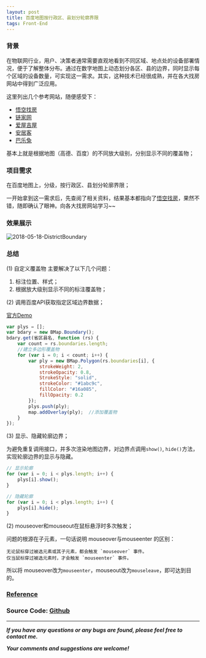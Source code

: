 ```yaml
---
layout: post
title: 百度地图按行政区、县划分轮廓界限
tags: Front-End
---
```


### 背景
在物联网行业，用户、决策者通常需要直观地看到不同区域、地点处的设备部署情况，便于了解整体分布。通过在数字地图上动态划分各区、县的边界，同时显示每个区域的设备数量，可实现这一需求。其实，这种技术已经很成熟，并在各大找房网站中得到广泛应用。

这里列出几个参考网站，随便感受下：

- [悟空找房](https://www.wkzf.com/map.html)
- [链家网](https://bj.lianjia.com/ditu/)
- [爱屋吉屋](https://www.iwjw.com/sale/map)
- [安居客](https://beijing.anjuke.com/map/sale/?from=esf_list_navigation)
- [巴乐兔](http://sh.baletu.com/map)

基本上就是根据地图（高德、百度）的不同放大级别，分别显示不同的覆盖物；

### 项目需求
在百度地图上，分级，按行政区、县划分轮廓界限；

一开始拿到这一需求后，先查阅了相关资料，结果基本都指向了[悟空找房](https://www.wkzf.com/map.html)，果然不错，随即确认了眼神。向各大找房网站学习~~

### 效果展示

![2018-05-18-DistrictBoundary](https://github.com/heartsuit/heartsuit.github.io/raw/master/pictures/2018-05-18-DistrictBoundary.gif)


### 总结

(1) 自定义覆盖物
主要解决了以下几个问题：
1. 标注位置、样式；
2. 根据放大级别显示不同的标注覆盖物；

(2) 调用百度API获取指定区域边界数据；

[官方Demo
](http://lbsyun.baidu.com/jsdemo.htm#c1_10)

``` javascript
var plys = [];
var bdary = new BMap.Boundary();
bdary.get(省区县名, function (rs) {
    var count = rs.boundaries.length;
    //建立多边形覆盖物
    for (var i = 0; i < count; i++) {
        var ply = new BMap.Polygon(rs.boundaries[i], {
            strokeWeight: 2,
            strokeOpacity: 0.8,
            StrokeStyle: "solid",
            strokeColor: "#1abc9c",
            fillColor: "#16a085",
            fillOpacity: 0.2
        });
        plys.push(ply);
        map.addOverlay(ply);  //添加覆盖物
    }
});
```

(3) 显示、隐藏轮廓边界；

为避免重复调用接口，并多次渲染地图边界，对边界点调用`show()`, `hide()`方法，实现轮廓边界的显示与隐藏。

``` javascript
// 显示轮廓
for (var i = 0; i < plys.length; i++) {
    plys[i].show();
}

// 隐藏轮廓
for (var i = 0; i < plys.length; i++) {
    plys[i].hide();
}
```

(2) mouseover和mouseout在鼠标悬浮时多次触发；

问题的根源在子元素，一句话说明 mouseover与mouseenter 的区别：

    无论鼠标穿过被选元素或其子元素，都会触发 `mouseover` 事件。
    仅当鼠标穿过被选元素时，才会触发 `mouseenter` 事件。

所以将 mouseover改为`mouseenter`，mouseout改为`mouseleave`，即可达到目的。

### [Reference](https://github.com/didilinkin/aoffice_web_BaiduMapSearch)

### Source Code: [Github](https://github.com/heartsuit/baidumap)

---
***If you have any questions or any bugs are found, please feel free to contact me.***

***Your comments and suggestions are welcome!***